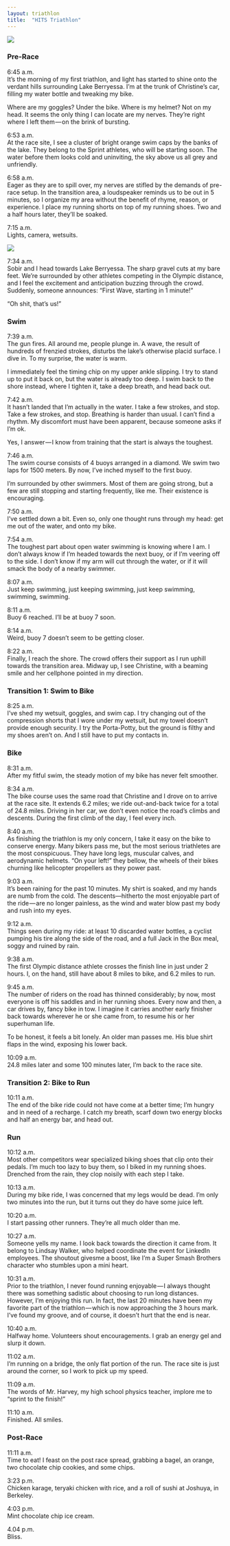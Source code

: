 ```yaml
---
layout: triathlon
title:  "HITS Triathlon"
---
```


<img class="hor-image" src="{{ '/assets/img/hits/lake_berryessa.png' | prepend: site.baseurl }}">

<h3>Pre-Race</h3>

6:45 a.m. <br>
It’s the morning of my first triathlon, and light has started to shine onto the verdant hills surrounding Lake Berryessa. I’m at the trunk of Christine’s car, filling my water bottle and tweaking my bike. 

Where are my goggles? Under the bike. Where is my helmet? Not on my head. It seems the only thing I can locate are my nerves. They’re right where I left them — on the brink of bursting. 

6:53 a.m. <br>
At the race site, I see a cluster of bright orange swim caps by the banks of the lake. They belong to the Sprint athletes, who will be starting soon. The water before them looks cold and uninviting, the sky above us all grey and unfriendly.

6:58 a.m. <br>
Eager as they are to spill over, my nerves are stifled by the demands of pre-race setup. In the transition area, a loudspeaker reminds us to be out in 5 minutes, so I organize my area without the benefit of rhyme, reason, or experience. I place my running shorts on top of my running shoes. Two and a half hours later, they’ll be soaked. 

7:15 a.m. <br>
Lights, camera, wetsuits.

<img class="ver-image" src="{{ '/assets/img/hits/wetsuit.jpg' | prepend: site.baseurl }}">

7:34 a.m. <br>
Sobir and I head towards Lake Berryessa. The sharp gravel cuts at my bare feet. We’re surrounded by other athletes competing in the Olympic distance, and I feel the excitement and anticipation buzzing through the crowd. Suddenly, someone announces: “First Wave, starting in 1 minute!” 

“Oh shit, that’s us!”

<h3 id="swim">Swim</h3>

7:39 a.m. <br>
The gun fires. All around me, people plunge in. A wave, the result of hundreds of frenzied strokes, disturbs the lake’s otherwise placid surface. I dive in. To my surprise, the water is warm. 

I immediately feel the timing chip on my upper ankle slipping. I try to stand up to put it back on, but the water is already too deep. I swim back to the shore instead, where I tighten it, take a deep breath, and head back out. 

7:42 a.m. <br>
It hasn’t landed that I’m actually in the water. I take a few strokes, and stop. Take a few strokes, and stop. Breathing is harder than usual. I can’t find a rhythm. My discomfort must have been apparent, because someone asks if I’m ok. 

Yes, I answer — I know from training that the start is always the toughest. 

7:46 a.m. <br>
The swim course consists of 4 buoys arranged in a diamond. We swim two laps for 1500 meters. By now, I’ve inched myself to the first buoy. 

I’m surrounded by other swimmers. Most of them are going strong, but a few are still stopping and starting frequently, like me. Their existence is encouraging. 

7:50 a.m. <br>
I’ve settled down a bit. Even so, only one thought runs through my head: get me out of the water, and onto my bike. 

7:54 a.m. <br>
The toughest part about open water swimming is knowing where I am. I don’t always know if I’m headed towards the next buoy, or if I’m veering off to the side. I don’t know if my arm will cut through the water, or if it will smack the body of a nearby swimmer. 

8:07 a.m. <br>
Just keep swimming, just keeping swimming, just keep swimming, swimming, swimming.

8:11 a.m. <br>
Buoy 6 reached. I’ll be at buoy 7 soon. 

8:14 a.m. <br>
Weird, buoy 7 doesn’t seem to be getting closer.

8:22 a.m. <br>
Finally, I reach the shore. The crowd offers their support as I run uphill towards the transition area. Midway up, I see Christine, with a beaming smile and her cellphone pointed in my direction.

<h3 id="t1">Transition 1: Swim to Bike</h3>
8:25 a.m. <br>
I’ve shed my wetsuit, goggles, and swim cap. I try changing out of the compression shorts that I wore under my wetsuit, but my towel doesn’t provide enough security. I try the Porta-Potty, but the ground is filthy and my shoes aren’t on. And I still have to put my contacts in. 

<h3 id="bike">Bike</h3>

8:31 a.m.<br>
After my fitful swim, the steady motion of my bike has never felt smoother.

8:34 a.m. <br>
The bike course uses the same road that Christine and I drove on to arrive at the race site. It extends 6.2 miles; we ride out-and-back twice for a total of 24.8 miles.
Driving in her car, we don’t even notice the road’s climbs and descents. During the first climb of the day, I feel every inch.

8:40 a.m. <br>
As finishing the triathlon is my only concern, I take it easy on the bike to conserve energy. Many bikers pass me, but the most serious triathletes are the most conspicuous. They have long legs, muscular calves, and aerodynamic helmets. “On your left!” they bellow, the wheels of their bikes churning like helicopter propellers as they power past.

9:03 a.m. <br>
It’s been raining for the past 10 minutes. My shirt is soaked, and my hands are numb from the cold. The descents—hitherto the most enjoyable part of the ride — are no longer painless, as the wind and water blow past my body and rush into my eyes.

9:12 a.m. <br>
Things seen during my ride: at least 10 discarded water bottles, a cyclist pumping his tire along the side of the road, and a full Jack in the Box meal, soggy and ruined by rain.

9:38 a.m. <br>
The first Olympic distance athlete crosses the finish line in just under 2 hours. I, on the hand, still have about 8 miles to bike, and 6.2 miles to run.

9:45 a.m. <br>
The number of riders on the road has thinned considerably; by now, most everyone is off his saddles and in her running shoes. Every now and then, a car drives by, fancy bike in tow. I imagine it carries another early finisher back towards wherever he or she came from, to resume his or her superhuman life.

To be honest, it feels a bit lonely. An older man passes me. His blue shirt flaps in the wind, exposing his lower back.

10:09 a.m. <br>
24.8 miles later and some 100 minutes later, I’m back to the race site.

<h3 id="t2">Transition 2: Bike to Run</h3>
10:11 a.m. <br>
The end of the bike ride could not have come at a better time; I’m hungry and in need of a recharge. I catch my breath, scarf down two energy blocks and half an energy bar, and head out.

<h3 id="run">Run</h3>
10:12 a.m. <br>
Most other competitors wear specialized biking shoes that clip onto their pedals. I’m much too lazy to buy them, so I biked in my running shoes. Drenched from the rain, they clop noisily with each step I take.

10:13 a.m. <br>
During my bike ride, I was concerned that my legs would be dead. I’m only two minutes into the run, but it turns out they do have some juice left.

10:20 a.m. <br>
I start passing other runners. They’re all much older than me.

10:27 a.m. <br>
Someone yells my name. I look back towards the direction it came from. It belong to Lindsay Walker, who helped coordinate the event for LinkedIn employees. The shoutout givesme a boost, like I’m a Super Smash Brothers character who stumbles upon a mini heart.

10:31 a.m. <br>
Prior to the triathlon, I never found running enjoyable — I always thought there was something sadistic about choosing to run long distances. However, I’m enjoying this run. In fact, the last 20 minutes have been my favorite part of the triathlon — which is now approaching the 3 hours mark. I’ve found my groove, and of course, it doesn’t hurt that the end is near.

10:40 a.m. <br>
Halfway home. Volunteers shout encouragements. I grab an energy gel and slurp it down.

11:02 a.m. <br>
I’m running on a bridge, the only flat portion of the run. The race site is just around the corner, so I work to pick up my speed.

11:09 a.m. <br>
The words of Mr. Harvey, my high school physics teacher, implore me to “sprint to the finish!”

11:10 a.m. <br>
Finished. All smiles.

<h3 id="post-race">Post-Race</h3>
11:11 a.m. <br>
Time to eat! I feast on the post race spread, grabbing a bagel, an orange, two chocolate chip cookies, and some chips.

3:23 p.m. <br>
Chicken karage, teryaki chicken with rice, and a roll of sushi at Joshuya, in Berkeley.

4:03 p.m. <br>
Mint chocolate chip ice cream.

4.04 p.m. <br>
Bliss.
